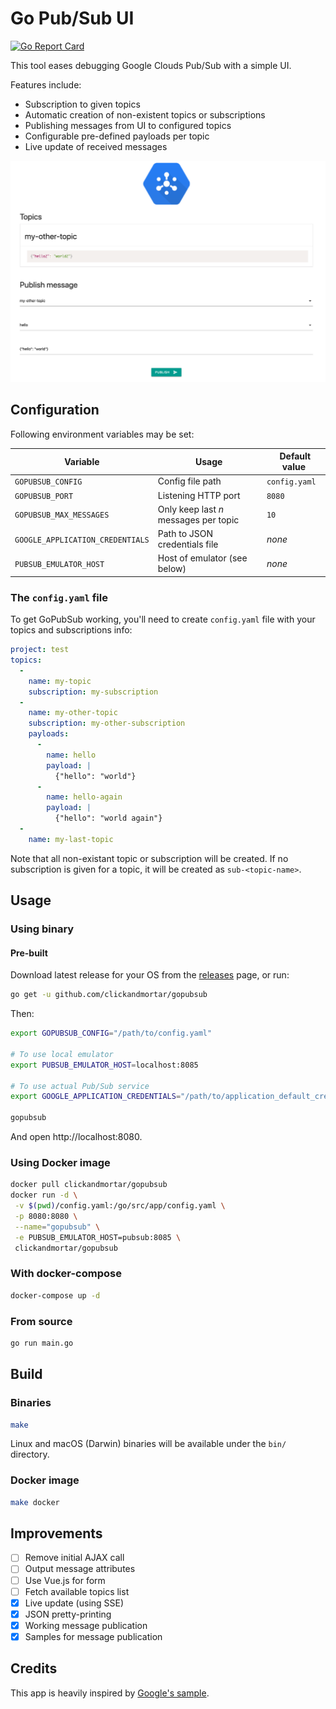 # Go Pub/Sub UI

[![Go Report Card](https://goreportcard.com/badge/github.com/ClickAndMortar/GoPubSub)](https://goreportcard.com/report/github.com/ClickAndMortar/GoPubSub)

This tool eases debugging Google Clouds Pub/Sub with a simple UI.

Features include:

* Subscription to given topics
* Automatic creation of non-existent topics or subscriptions
* Publishing messages from UI to configured topics
* Configurable pre-defined payloads per topic
* Live update of received messages

![Screenshot](https://raw.githubusercontent.com/ClickAndMortar/GoPubSub/master/gopubsub.png)

## Configuration

Following environment variables may be set:

| Variable | Usage | Default value |
|---|---|---|
| `GOPUBSUB_CONFIG` | Config file path | `config.yaml` |
| `GOPUBSUB_PORT` | Listening HTTP port | `8080` |
| `GOPUBSUB_MAX_MESSAGES` | Only keep last _n_ messages per topic | `10` |
| `GOOGLE_APPLICATION_CREDENTIALS` | Path to JSON credentials file | _none_ |
| `PUBSUB_EMULATOR_HOST` | Host of emulator (see below) | _none_ |

### The `config.yaml` file

To get GoPubSub working, you'll need to create `config.yaml` file with your topics and subscriptions info:

```yaml
project: test
topics:
  -
    name: my-topic
    subscription: my-subscription
  -
    name: my-other-topic
    subscription: my-other-subscription
    payloads:
      -
        name: hello
        payload: |
          {"hello": "world"}
      -
        name: hello-again
        payload: |
          {"hello": "world again"}
  -
    name: my-last-topic
```

Note that all non-existant topic or subscription will be created. If no subscription is given for a topic, it will be created as `sub-<topic-name>`.

## Usage

### Using binary

#### Pre-built

Download latest release for your OS from the [releases](https://github.com/ClickAndMortar/GoPubSub/releases) page, or run:

```bash
go get -u github.com/clickandmortar/gopubsub
```

Then:

```bash
export GOPUBSUB_CONFIG="/path/to/config.yaml"

# To use local emulator
export PUBSUB_EMULATOR_HOST=localhost:8085

# To use actual Pub/Sub service
export GOOGLE_APPLICATION_CREDENTIALS="/path/to/application_default_credentials.json"

gopubsub
```

And open http://localhost:8080.

### Using Docker image

```bash
docker pull clickandmortar/gopubsub
docker run -d \
 -v $(pwd)/config.yaml:/go/src/app/config.yaml \
 -p 8080:8080 \
 --name="gopubsub" \
 -e PUBSUB_EMULATOR_HOST=pubsub:8085 \
 clickandmortar/gopubsub
```

### With docker-compose

```bash
docker-compose up -d
```

### From source

```bash
go run main.go
```

## Build

### Binaries

```bash
make
```

Linux and macOS (Darwin) binaries will be available under the `bin/` directory.

### Docker image

```bash
make docker
```

## Improvements

* [ ] Remove initial AJAX call
* [ ] Output message attributes
* [ ] Use Vue.js for form
* [ ] Fetch available topics list
* [x] Live update (using SSE)
* [x] JSON pretty-printing
* [x] Working message publication
* [x] Samples for message publication

## Credits

This app is heavily inspired by [Google's sample](https://github.com/GoogleCloudPlatform/golang-samples/blob/master/appengine_flexible/pubsub/pubsub.go).
